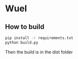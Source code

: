 # Wuel

## How to build
```sh
pip install -r requirements.txt
python build.py
```
Then the build is in the dist folder
